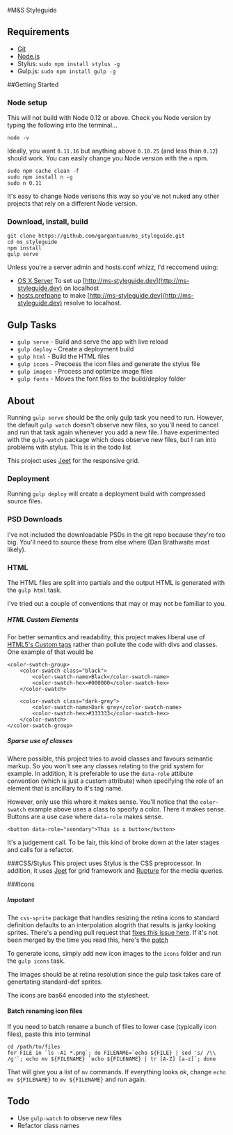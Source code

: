 #M&S Styleguide

## Requirements
- [Git](http://git-scm.com/)
- [Node.js](http://nodejs.org/)
- Stylus: `sudo npm install stylus -g`
- Gulp.js: `sudo npm install gulp -g`

##Getting Started

### Node setup
This will not build with Node 0.12 or above. Check you Node version by typing the following into the terminal...

	node -v

Ideally, you want `0.11.16` but anything above `0.10.25` (and less than `0.12`) should work. You can easily change you Node version with the `n` npm. 

	sudo npm cache clean -f
	sudo npm install n -g
	sudo n 0.11
	
It's easy to change Node verisons this way so you've not nuked any other projects that rely on a different Node version. 

### Download, install, build
	git clone https://github.com/gargantuan/ms_styleguide.git
	cd ms_styleguide
	npm install
	gulp serve

Unless you're a server admin and hosts.conf whizz, I'd reccomend using:

- [OS X Server](https://itunes.apple.com/gb/app/os-x-server/id883878097) To set up [http://ms-styleguide.dev](http://ms-styleguide.dev) on localhost  
- [hosts.prefpane](https://github.com/specialunderwear/Hosts.prefpane) to make [http://ms-styleguide.dev](http://ms-styleguide.dev) resolve to localhost.  
	
## Gulp Tasks

- `gulp serve` - Build and serve the app with live reload
- `gulp deploy` - Create a deployment build
- `gulp html` - Build the HTML files
- `gulp icons` - Precoess the icon files and generate the stylus file
- `gulp images` - Process and optimize image files
- `gulp fonts` - Moves the font files to the build/deploy folder
	
## About
Running `gulp serve` should be the only gulp task you need to run. However, the default `gulp watch` doesn't observe new files, so you'll need to cancel and run that task again whenever you add a new file. I have experimented with the `gulp-watch` package which does observe new files, but I ran into problems with stylus. This is in the todo list

This project uses [Jeet](http://www.jeet.gs) for the responsive grid. 

### Deployment
Running `gulp deploy` will create a deployment build with compressed source files.

### PSD Downloads
I've not included the downloadable PSDs in the git repo because they're too big. You'll need to source these from else where (Dan Brathwaite most likely). 

### HTML

The HTML files are split into partials and the output HTML is generated with the `gulp html` task. 

I've tried out a couple of conventions that may or may not be familiar to you. 

##### HTML Custom Elements
For better semantics and readability, this project makes liberal use of [HTML5's Custom tags](http://www.html5rocks.com/en/tutorials/webcomponents/customelements/) rather than pollute the code with divs and classes. One example of that would be

	<color-swatch-group>
		<color-swatch class="black">
			<color-swatch-name>Black</color-swatch-name>
			<color-swatch-hex>#000000</color-swatch-hex>
		</color-swatch>

		<color-swatch class="dark-grey">
			<color-swatch-name>Dark grey</color-swatch-name>
			<color-swatch-hex>#333333</color-swatch-hex>
		</color-swatch>
	</color-swatch-group>

##### Sparse use of classes
Where possible, this project tries to avoid classes and favours semantic markup. So you won't see any classes relating to the grid system for example. In addition, it is preferable to use the `data-role` attibute convention (which is just a custom attribute) when specifying the role of an element that is ancillary to it's tag name. 

However, only use this where it makes sense. You'll notice that the `color-swatch` example above uses a class to specify a color. There it makes sense. Buttons are a use case where `data-role` makes sense. 

	<button data-role="seondary">This is a button</button>
	
It's a judgement call. To be fair, this kind of broke down at the later stages and calls for a refactor. 

###CSS/Stylus
This project uses Stylus is the CSS preprocessor. In addition, it uses [Jeet](http://jeet.gs/) for grid framework and [Rupture](https://github.com/jenius/rupture) for the media queries.


###Icons

##### Impotant
The `css-sprite` package that handles resizing the retina icons to standard definition defaults to an interpolation alogrith that results is janky looking sprites. There's a pending pull request that [fixes this issue here](https://github.com/aslansky/css-sprite/pull/52). If it's not been merged by the time you read this, here's the [patch](https://github.com/aslansky/css-sprite/pull/52.patch)

To generate icons, simply add new icon images to the `icons` folder and run the `gulp icons` task.

The images should be at retina resolution since the gulp task takes care of genertating standard-def sprites. 

The icons are bas64 encoded into the stylesheet.

#### Batch renaming icon files
If you need to batch rename a bunch of files to lower case (typically icon files), paste this into terminal

	cd /path/to/files
	for FILE in `ls -A1 *.png`; do FILENAME=`echo ${FILE} | sed 's/ /\\ /g'`; echo mv ${FILENAME} `echo ${FILENAME} | tr [A-Z] [a-z]`; done
	
That will give you a list of `mv` commands. If everything looks ok, change `echo mv ${FILENAME}` to `mv ${FILENAME}` and run again. 


## Todo

- Use `gulp-watch` to observe new files
- Refactor class names